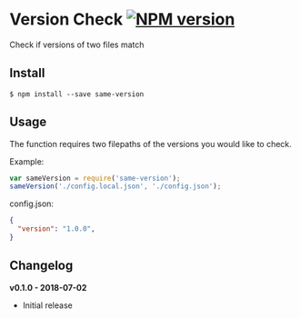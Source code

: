 # Version Check [![NPM version][npm-image]][npm-url]

Check if versions of two files match

## Install

```
$ npm install --save same-version
```

## Usage
The function requires two filepaths of the versions you would like to check. 

Example:

```js
var sameVersion = require('same-version');
sameVersion('./config.local.json', './config.json');
```

config.json:
```json
{
  "version": "1.0.0",
}
```


## Changelog
 **v0.1.0 - 2018-07-02** 
* Initial release


[npm-url]: https://www.npmjs.com/package/same-version
[npm-image]: https://img.shields.io/npm/v/same-version.svg